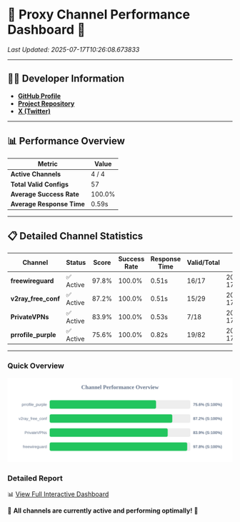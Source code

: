 # 🌟 Proxy Channel Performance Dashboard 🌟

_Last Updated: 2025-07-17T10:26:08.673833_

---

## 👩‍💻 Developer Information

- **[GitHub Profile](https://github.com/4n0nymou3)**  
- **[Project Repository](https://github.com/4n0nymou3/multi-proxy-config-fetcher)**  
- **[X (Twitter)](https://x.com/4n0nymou3)**  

---

## 📊 Performance Overview

| Metric                | Value       |
|-----------------------|-------------|
| **Active Channels**   | 4 / 4       |
| **Total Valid Configs** | 57          |
| **Average Success Rate** | 100.0%      |
| **Average Response Time** | 0.59s       |

---

## 📋 Detailed Channel Statistics

| Channel          | Status     | Score  | Success Rate | Response Time | Valid/Total | Last Success               |
|------------------|------------|--------|--------------|---------------|-------------|----------------------------|
| **freewireguard**  | ✅ Active  | 97.8%  | 100.0% | 0.51s         | 16/17       | 2025-07-17T10:26:08.672100 |
| **v2ray_free_conf**  | ✅ Active  | 87.2%  | 100.0% | 0.51s         | 15/29       | 2025-07-17T10:26:07.568366 |
| **PrivateVPNs**  | ✅ Active  | 83.9%  | 100.0% | 0.53s         | 7/18       | 2025-07-17T10:26:08.133446 |
| **prrofile_purple**  | ✅ Active  | 75.6%  | 100.0% | 0.82s         | 19/82       | 2025-07-17T10:26:07.007098 |

---

### Quick Overview
<div align="center">
  <a href="https://raw.githubusercontent.com/nullluser/NullRepo/refs/heads/main/assets/channel_stats_chart.svg">
    <img src="https://raw.githubusercontent.com/nullluser/NullRepo/refs/heads/main/assets/channel_stats_chart.svg" alt="Source Performance Statistics" width="800">
  </a>
</div>

### Detailed Report
📊 [View Full Interactive Dashboard](https://htmlpreview.github.io/?https://github.com/nullluser/NullRepo/blob/main/assets/performance_report.html)

🎉 **All channels are currently active and performing optimally!** 🎉

